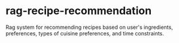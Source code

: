 # rag-recipe-recommendation
Rag system for recommending recipes based on user's ingredients, preferences, types of cuisine preferences, and time constraints. 
